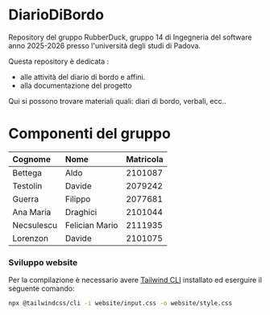 # DiarioDiBordo

Repository del gruppo RubberDuck, gruppo 14 di Ingegneria del software anno 2025-2026 presso l'università degli studi di Padova.

Questa repository è dedicata :

- alle attività del diario di bordo e affini.
- alla documentazione del progetto

Qui si possono trovare materiali quali: diari di bordo, verbali, ecc..

# Componenti del gruppo

| Cognome    | Nome           | Matricola |
| :--------- | :------------- | :-------- |
| Bettega    | Aldo           | 2101087   |
| Testolin   | Davide         | 2079242   |
| Guerra     | Filippo        | 2077681   |
| Ana Maria  | Draghici       | 2101044   |
| Necsulescu | Felician Mario | 2111935   |
| Lorenzon   | Davide         | 2101075   |

### Sviluppo website

Per la compilazione è necessario avere [Tailwind CLI](https://tailwindcss.com/docs/installation/tailwind-cli) installato ed eserguire il seguente comando:

```sh
npx @tailwindcss/cli -i website/input.css -o website/style.css
```
